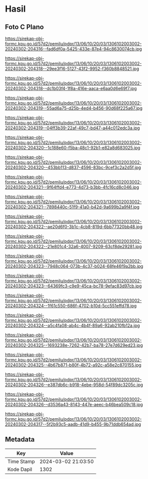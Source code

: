 # Hasil

## Foto C Plano

https://sirekap-obj-formc.kpu.go.id/57d2/pemilu/pdpr/13/06/10/20/03/1306102003002-20240302-204316--fad6df0a-5425-433e-87e4-94c8630074cb.jpg

https://sirekap-obj-formc.kpu.go.id/57d2/pemilu/pdpr/13/06/10/20/03/1306102003002-20240302-204318--29ee3f16-5127-43f2-9952-f360b8848521.jpg

https://sirekap-obj-formc.kpu.go.id/57d2/pemilu/pdpr/13/06/10/20/03/1306102003002-20240302-204318--dc1b03f4-1f8a-416e-aaca-e6aa0d6e69f7.jpg

https://sirekap-obj-formc.kpu.go.id/57d2/pemilu/pdpr/13/06/10/20/03/1306102003002-20240302-204319--55ad6a75-d25b-4ed4-b456-90d68f225a67.jpg

https://sirekap-obj-formc.kpu.go.id/57d2/pemilu/pdpr/13/06/10/20/03/1306102003002-20240302-204319--04ff3b39-22af-49c7-bd47-a44c012edc3a.jpg

https://sirekap-obj-formc.kpu.go.id/57d2/pemilu/pdpr/13/06/10/20/03/1306102003002-20240302-204320--1c188e60-f5ba-48c1-92b1-e82a8d683025.jpg

https://sirekap-obj-formc.kpu.go.id/57d2/pemilu/pdpr/13/06/10/20/03/1306102003002-20240302-204320--453bb113-d837-4596-83bc-9cef3c2a2d5f.jpg

https://sirekap-obj-formc.kpu.go.id/57d2/pemilu/pdpr/13/06/10/20/03/1306102003002-20240302-204321--9f64ffd4-e773-4d73-b3bb-4fc16cd8c046.jpg

https://sirekap-obj-formc.kpu.go.id/57d2/pemilu/pdpr/13/06/10/20/03/1306102003002-20240302-204321--7898440c-51f9-41a0-b42d-9a699b2a9f4f.jpg

https://sirekap-obj-formc.kpu.go.id/57d2/pemilu/pdpr/13/06/10/20/03/1306102003002-20240302-204322--ae20d6f0-3b1c-4cb8-819d-6bb77320bb48.jpg

https://sirekap-obj-formc.kpu.go.id/57d2/pemilu/pdpr/13/06/10/20/03/1306102003002-20240302-204322--21e801c4-32a6-4007-9209-63cf8de29281.jpg

https://sirekap-obj-formc.kpu.go.id/57d2/pemilu/pdpr/13/06/10/20/03/1306102003002-20240302-204323--7948c064-073b-4c37-b024-68fe46f9a2bb.jpg

https://sirekap-obj-formc.kpu.go.id/57d2/pemilu/pdpr/13/06/10/20/03/1306102003002-20240302-204323--64369fc3-c9e9-45ca-bc78-9efac83d97cb.jpg

https://sirekap-obj-formc.kpu.go.id/57d2/pemilu/pdpr/13/06/10/20/03/1306102003002-20240302-204324--1f61c550-686f-4702-b10d-5cc551effd78.jpg

https://sirekap-obj-formc.kpu.go.id/57d2/pemilu/pdpr/13/06/10/20/03/1306102003002-20240302-204324--a5c4fa08-ab4c-4b4f-89a6-92ab210fb12a.jpg

https://sirekap-obj-formc.kpu.go.id/57d2/pemilu/pdpr/13/06/10/20/03/1306102003002-20240302-204325--1693238e-7262-42b7-ba78-27e7d629ed23.jpg

https://sirekap-obj-formc.kpu.go.id/57d2/pemilu/pdpr/13/06/10/20/03/1306102003002-20240302-204325--4b67b871-b80f-4b72-a92c-a58e2c870155.jpg

https://sirekap-obj-formc.kpu.go.id/57d2/pemilu/pdpr/13/06/10/20/03/1306102003002-20240302-204326--e387db6c-b918-4ebe-958d-54f89dc3205c.jpg

https://sirekap-obj-formc.kpu.go.id/57d2/pemilu/pdpr/13/06/10/20/03/1306102003002-20240302-204326--d3536a43-8143-447e-aeec-b46bea509c18.jpg

https://sirekap-obj-formc.kpu.go.id/57d2/pemilu/pdpr/13/06/10/20/03/1306102003002-20240302-204317--5f2b93c5-aadb-41d9-b455-9b71ddb654ad.jpg


## Metadata

| Key        | Value               |
| ---------- | ------------------- |
| Time Stamp | 2024-03-02 21:03:50 |
| Kode Dapil | 1302                |



